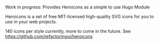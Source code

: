 Work in progress: Provides Heroicons as a simple to use Hugo Module

Heroicons is a set of free MIT-licensed high-quality SVG icons for you to use in your web projects.

140 icons per style currently, more to come in the future. See https://github.com/refactoringui/heroicons

